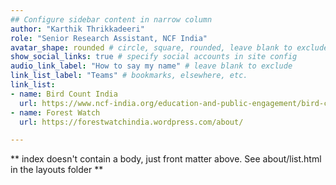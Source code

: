 ```yaml
---
## Configure sidebar content in narrow column
author: "Karthik Thrikkadeeri"
role: "Senior Research Assistant, NCF India"
avatar_shape: rounded # circle, square, rounded, leave blank to exclude
show_social_links: true # specify social accounts in site config
audio_link_label: "How to say my name" # leave blank to exclude
link_list_label: "Teams" # bookmarks, elsewhere, etc.
link_list:
- name: Bird Count India
  url: https://www.ncf-india.org/education-and-public-engagement/bird-count-india
- name: Forest Watch
  url: https://forestwatchindia.wordpress.com/about/

---
```


** index doesn't contain a body, just front matter above.
See about/list.html in the layouts folder **
